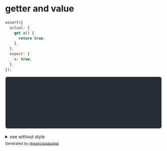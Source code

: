 # getter and value

```js
assert({
  actual: {
    get a() {
      return true;
    },
  },
  expect: {
    a: true,
  },
});
```

![img](throw.svg)

<details>
  <summary>see without style</summary>

```console
AssertionError: actual and expect are different

actual: {
  get a() {
    [source code],
  },
}
expect: {
  a: true,
}
```

</details>


<sub>
  Generated by <a href="https://github.com/jsenv/core/tree/main/packages/independent/snapshot">@jsenv/snapshot</a>
</sub>